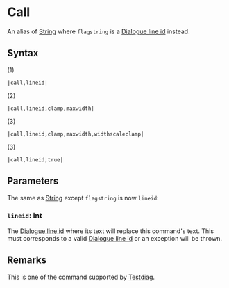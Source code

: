 # Call

An alias of [String](String.md) where `flagstring` is a [Dialogue line id](../Dialogue%20line%20id.md) instead.

## Syntax

(1)

````
|call,lineid|
````

(2)

````
|call,lineid,clamp,maxwidth|
````

(3)

````
|call,lineid,clamp,maxwidth,widthscaleclamp|
````

(3)

````
|call,lineid,true|
````

## Parameters

The same as [String](String.md) except `flagstring` is now `lineid`:

### `lineid`:  int

The [Dialogue line id](../Dialogue%20line%20id.md) where its text will replace this command's text. This must corresponds to a valid [Dialogue line id](../Dialogue%20line%20id.md) or an exception will be thrown.

## Remarks

This is one of the command supported by [Testdiag](Testdiag.md).

